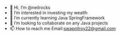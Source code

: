 - 👋 Hi, I’m @neilrocks
- 👀 I’m interested in investing my wealth
- 🌱 I’m currently learning Java SpringFramework
- 💞️ I’m looking to collaborate on any Java projects
- 📫 How to reach me Email:swapnilroy22@gmail.com

<!---
neilrocks/neilrocks is a ✨ special ✨ repository because its `README.md` (this file) appears on your GitHub profile.
You can click the Preview link to take a look at your changes.
--->
